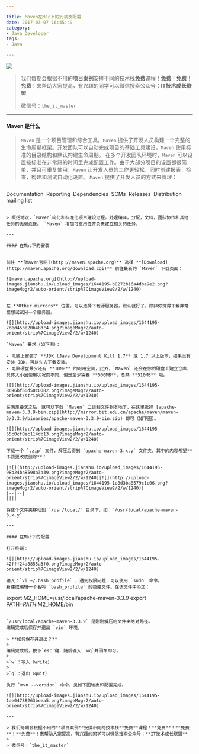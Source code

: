 ```yaml
---

title: Maven在Mac上的安装及配置
date: 2017-03-07 16:45:49
category:
- Java Developer
tags: 
- Java

---
```


![](http://upload-images.jianshu.io/upload_images/1644195-2923c75643e8b2eb.png?imageMogr2/auto-orient/strip%7CimageView2/2/w/1240)

<!-- more -->

> 我们每期会根据不用的**项目案例**安排不同的技术栈**免费**课程！**免费**！**免费**！**免费**！来帮助大家提高，有兴趣的同学可以微信搜索公众号：**IT技术成长联盟**
> 
> 微信号：`the_it_master`

---

#### Maven 是什么

> `Maven` 是一个项目管理和综合工具。`Maven` 提供了开发人员构建一个完整的生命周期框架。开发团队可以自动完成项目的基础工具建设，`Maven` 使用标准的目录结构和默认构建生命周期。
在多个开发团队环境时，`Maven` 可以设置按标准在非常短的时间里完成配置工作。由于大部分项目的设置都很简单，并且可重复使用，`Maven` 让开发人员的工作更轻松，同时创建报表，检查，构建和测试自动化设置。
`Maven` 提供了开发人员的方式来管理：

> ``` Builds 
Documentation 
Reporting 
Dependencies 
SCMs 
Releases 
Distribution 
mailing list 
```

> 概括地说，`Maven`简化和标准化项目建设过程。处理编译，分配，文档，团队协作和其他任务的无缝连接。 `Maven` 增加可重用性并负责建立相关的任务。

---

#### 在Mac下的安装


前往 **[Maven官网](http://maven.apache.org)** 选择 **[Download](http://maven.apache.org/download.cgi)** 前往最新的 `Maven` 下载页面：

![maven.apache.org](http://upload-images.jianshu.io/upload_images/1644195-b8272b16a4dba9e2.png?imageMogr2/auto-orient/strip%7CimageView2/2/w/1240)


在 **Other mirrors** 位置，可以选择下载源服务器，默认就好了，除非你觉得下载非常慢想试试另一个服务器。

![](http://upload-images.jianshu.io/upload_images/1644195-7ded45be20b48dc4.png?imageMogr2/auto-orient/strip%7CimageView2/2/w/1240)

`Maven` 要求（如下图）：

- 电脑上安装了 **JDK (Java Development Kit) 1.7** 或 1.7 以上版本，如果没有安装 JDK，可以先去下载安装。
- 电脑硬盘最少还有 **10MB** 的可用空间，此外，`Maven` 还会在你的磁盘上建立仓库，具体大小因使用状况而不同，但是至少需要 **500MB**，总共 **510MB** 哦。

![](http://upload-images.jianshu.io/upload_images/1644195-8696bf66d50c0082.png?imageMogr2/auto-orient/strip%7CimageView2/2/w/1240)

在满足要求之后，就可以下载 `Maven` 二进制文件到本地了，在这里选择 [apache-maven-3.3.9-bin.zip](http://mirror.bit.edu.cn/apache/maven/maven-3/3.3.9/binaries/apache-maven-3.3.9-bin.zip) 即可（如下图）。

![](http://upload-images.jianshu.io/upload_images/1644195-55c0cf0ec114dc13.png?imageMogr2/auto-orient/strip%7CimageView2/2/w/1240)

下载一个 `.zip` 文件，解压后得到 `apache-maven-3.x.y` 文件夹，其中的内容希望**不要更改或删除**：

|![](http://upload-images.jianshu.io/upload_images/1644195-98b24ba8598a3a39.png?imageMogr2/auto-orient/strip%7CimageView2/2/w/1240)|![](http://upload-images.jianshu.io/upload_images/1644195-1e8d3ba8579c1c06.png?imageMogr2/auto-orient/strip%7CimageView2/2/w/1240)|
|--|--|
||||

将这个文件夹移动到 `/usr/local/` 目录下，如：`/usr/local/apache-maven-3.x.y`

---

#### 在Mac下的配置

打开终端：

![](http://upload-images.jianshu.io/upload_images/1644195-42fff24a8855a3f0.png?imageMogr2/auto-orient/strip%7CimageView2/2/w/1240)

输入：`vi ~/.bash_profile` ，遇到权限问题，可以使用 `sudo` 命令。
新建或编辑一个名叫 `bash_profile` 的隐藏文件。在该文件中添加：

```
export M2_HOME=/usr/local/apache-maven-3.3.9
export PATH=$PATH:$M2_HOME/bin
```

`/usr/local/apache-maven-3.3.9` 是刚刚解压的文件夹绝对路径。
编辑完成后保存并退出 `vim` 环境。

> **如何保存并退出？**
> 
编辑完成后，按下`esc`键，随后输入`:wq`并回车即可。
>
>`w`：写入（write）
>
>`q`：退出（quit）

执行 `mvn --version` 命令，见如下图输出即配置完成。

![](http://upload-images.jianshu.io/upload_images/1644195-1ae04788263beea5.png?imageMogr2/auto-orient/strip%7CimageView2/2/w/1240)

---

> 我们每期会根据不用的**项目案例**安排不同的技术栈**免费**课程！**免费**！**免费**！**免费**！来帮助大家提高，有兴趣的同学可以微信搜索公众号：**IT技术成长联盟**
> 
> 微信号：`the_it_master`